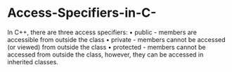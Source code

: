 # Access-Specifiers-in-C-
In C++, there are three access specifiers: • public - members are accessible from outside the class • private - members cannot be accessed (or viewed) from outside the class • protected - members cannot be accessed from outside the class, however, they can be accessed in inherited classes.
